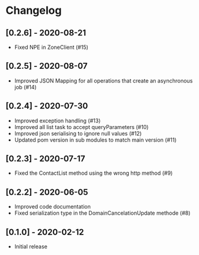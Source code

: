 # Changelog

## [0.2.6] - 2020-08-21

* Fixed NPE in ZoneClient (#15)

## [0.2.5] - 2020-08-07

* Improved JSON Mapping for all operations that create an asynchronous job (#14)

## [0.2.4] - 2020-07-30

* Improved exception handling (#13)
* Improved all list task to accept queryParameters (#10)
* Improved json serialising to ignore null values (#12)
* Updated pom version in sub modules to match main version (#11)

## [0.2.3] - 2020-07-17

* Fixed the ContactList method using the wrong http method (#9)

## [0.2.2] - 2020-06-05

* Improved code documentation
* Fixed serialization type in the DomainCancelationUpdate methode (#8)

## [0.1.0] - 2020-02-12

* Initial release
